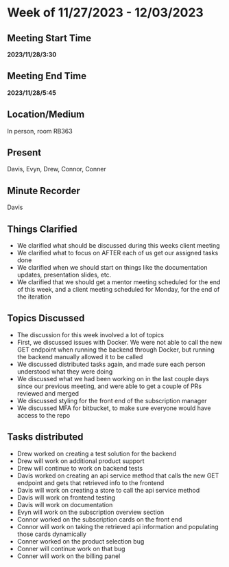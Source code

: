 # Week of 11/27/2023 - 12/03/2023

## Meeting Start Time

**2023/11/28/3:30**

## Meeting End Time

**2023/11/28/5:45**

## Location/Medium

In person, room RB363

## Present

Davis, Evyn, Drew, Connor, Conner

## Minute Recorder

Davis

## Things Clarified

- We clarified what should be discussed during this weeks client meeting
- We clarified what to focus on AFTER each of us get our assigned tasks done
- We clarified when we should start on things like the documentation updates, presentation slides, etc.
- We clarified that we should get a mentor meeting scheduled for the end of this week, and a client meeting scheduled for Monday, for the end of the iteration

## Topics Discussed

- The discussion for this week involved a lot of topics
- First, we discussed issues with Docker. We were not able to call the new GET endpoint when running the backend through Docker, but running the backend manually allowed it to be called
- We discussed distributed tasks again, and made sure each person understood what they were doing
- We discussed what we had been working on in the last couple days since our previous meeting, and were able to get a couple of PRs reviewed and merged
- We discussed styling for the front end of the subscription manager
- We discussed MFA for bitbucket, to make sure everyone would have access to the repo

## Tasks distributed

- Drew worked on creating a test solution for the backend
- Drew will work on additional product support
- Drew will continue to work on backend tests
- Davis worked on creating an api service method that calls the new GET endpoint and gets that retrieved info to the frontend
- Davis will work on creating a store to call the api service method
- Davis will work on frontend testing
- Davis will work on documentation
- Evyn will work on the subscription overview section
- Connor worked on the subscription cards on the front end
- Connor will work on taking the retrieved api information and populating those cards dynamically
- Conner worked on the product selection bug
- Conner will continue work on that bug
- Conner will work on the billing panel
